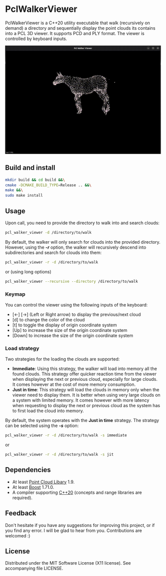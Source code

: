 PclWalkerViewer
===============

PclWalkerViewer is a C++20 utility executable that walk (recursively on demand) a directory and sequentially display
the point clouds its contains into a PCL 3D viewer. It supports PCD and PLY format.
The viewer is controlled by keyboard inputs.

![](res/PclWalkerViewer.gif)

## Build and install

```sh
mkdir build && cd build &&\
cmake -DCMAKE_BUILD_TYPE=Release .. &&\
make &&\
sudo make install
```
## Usage

Upon call, you need to provide the directory to walk into and search clouds:

```sh
pcl_walker_viewer -d /directory/to/walk
```

By default, the walker will only search for clouds into the provided directory. However, using the _**-r**_ option, the walker
will recursively descend into subdirectories and search for clouds into them:

```sh
pcl_walker_viewer -r -d /directory/to/walk
```
or (using long options)
```sh
pcl_walker_viewer --recursive --directory /directory/to/walk
```

### Keymap

You can control the viewer using the following inputs of the keyboard:
- [<-] [->] (Left or Right arrow) to display the previous/next cloud
- [d] to change the color of the cloud
- [t] to toggle the display of origin coordinate system
- [Up] to increase the size of the origin coordinate system
- [Down] to increase the size of the origin coordinate system

### Load strategy

Two strategies for the loading the clouds are supported:
- **Immediate**: Using this strategy, the walker will load into memory all the found clouds. This strategy offer quicker reaction
time from the viewer when displaying the next or previous cloud, especially for large clouds. It comes however at 
the cost of more memory consumption.
- **Just in time**: This strategy will load the clouds in memory only when the viewer need to display them. It is better when using
very large clouds on a system with limited memory. It comes however with more latency when requesting to display the next or previous
cloud as the system has to first load the cloud into memory.

By default, the system operates with the **Just in time** strategy. The strategy can be selected using the _**-s**_ option:
```sh
pcl_walker_viewer -r -d /directory/to/walk -s immediate
```
or

```sh
pcl_walker_viewer -r -d /directory/to/walk -s jit
```

## Dependencies

- At least [Point Cloud Libary](https://www.pointclouds.org/) 1.9.
- At least [Boost](https://www.boost.org/) 1.71.0.
- A compiler supporting [C++20](https://en.cppreference.com/w/cpp/compiler_support/20) (concepts and range libraries are required).

## Feedback

Don't hesitate if you have any suggestions for improving this project, or if you find any error. I will be glad to
hear from you. Contributions are welcomed :)

## License

Distributed under the MIT Software License (X11 license).
See accompanying file LICENSE.
